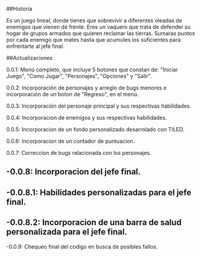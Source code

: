  ##Historia
 
 Es un juego lineal, donde tienes que sobrevivir a diferentes oleadas de enemigos que vienen de frente.
 Eres un vaquero que trata de defender su hogar de grupos armados que quieren reclamar las tierras.
 Sumaras puntos por cada enemigo que mates hasta que acumules los suficientes para enfrentarte al jefe final.
 
 ##Actualizaciones
 
 0.0.1: Menú completo, que incluye 5 botones que constan de: "Iniciar Juego", "Como Jugar", "Personajes", "Opciones" y 
        "Salir".
 
 0.0.2: Incorporación de personajes y arreglo de bugs menores e incorporación de un boton de "Regreso", en el menú.
 
 0.0.3: Incorporación del personaje principal y sus respectivas habilidades.
 
 0.0.4: Incorporacion de enemigos y sus respectivas habilidades.
 
 0.0.5: Incorporacion de un fondo personalizado desarrolado con TILED.
 
 0.0.6: Incorporacion de un contador de puntuacion.
 
 0.0.7: Correccion de bugs relacionada con los personajes.
 
-0.0.8: Incorporacion del jefe final.
-
-0.0.8.1: Habilidades personalizadas para el jefe final.
-
-0.0.8.2: Incorporacion de una barra de salud personalizada para el jefe final.
-
-0.0.9: Chequeo final del codigo en busca de posibles fallos.
